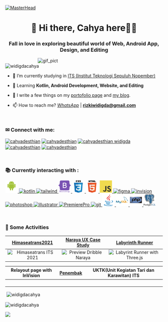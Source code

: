 <!-- ### Hi there 👋 -->

<!--
**widigdacahya/widigdacahya** is a ✨ _special_ ✨ repository because its `README.md` (this file) appears on your GitHub profile.

Here are some ideas to get you started:

- 🔭 I’m currently working on ...
- 🌱 I’m currently learning ...
- 👯 I’m looking to collaborate on ...
- 🤔 I’m looking for help with ...
- 💬 Ask me about ...
- 📫 How to reach me: ...
- 😄 Pronouns: ...
- ⚡ Fun fact: ...
-->

<!-- Head -->
[![MasterHead](https://user-images.githubusercontent.com/62281277/150989222-e67e7cab-14be-4ee7-b6b5-d76b8df24130.jpg)](https://cahyadesthian.com/)
<h1 align="center">👋 Hi there, Cahya here🙋🏻</h1>
<h3 align="center">Fall in love in exploring beautiful world of Web, Android App, Design, and Editing</h3>
<img align="right" alt="gif_pict" width="400" src="https://c.tenor.com/B2G3qZWSHZsAAAAC/kitten-cat.gif">
<!-- Closing Head -->

<p align="left"> <img src="https://komarev.com/ghpvc/?username=widigdacahya&label=Profile%20views&color=0e75b6&style=flat" alt="widigdacahya" /> </p>

<!-- <p align="left"> <a href="https://twitter.com/cahyadesthian" target="blank"><img src="https://img.shields.io/twitter/follow/cahyadesthian?logo=twitter&style=for-the-badge" alt="cahyadesthian" /></a> </p> -->

<!-- Intro -->
- 📘 I’m currently studying in [ITS (Institut Teknologi Sepuluh Nopember)](https://www.its.ac.id/informatika/)

- 🌱 Learning **Kotlin, Android Development, Website, and Editing**

- 📝 I write a few things on my [portofolio page](https://portofolio.cahyadesthian.com/) and [my blog](https://cahyadesthian.com/blog-3/).

- 📫 How to reach me? *[WhatsApp](https://api.whatsapp.com/send?phone=6285746641537&text=Halo.%20Namaku%20...%0AAku%20mau%20...)* | **rizkiwidigda@gmail.com**
<br>
<!-- Closing Intro -->

<!-- Social Me -->
<h3 align="left">✉ Connect with me:</h3>
<p align="left">
<a href="https://linkedin.com/in/cahyadesthian" target="blank"><img align="center" src="https://raw.githubusercontent.com/rahuldkjain/github-profile-readme-generator/master/src/images/icons/Social/linked-in-alt.svg" alt="cahyadesthian" height="30" width="40" /></a>
<a href="https://instagram.com/cahyadesthian" target="blank"><img align="center" src="https://raw.githubusercontent.com/rahuldkjain/github-profile-readme-generator/master/src/images/icons/Social/instagram.svg" alt="cahyadesthian" height="30" width="40" /></a>
<a href="https://www.youtube.com/channel/UC5YUkCPbl2QSxm3vzWO9SYA" target="blank"><img align="center" src="https://raw.githubusercontent.com/rahuldkjain/github-profile-readme-generator/master/src/images/icons/Social/youtube.svg" alt="cahyadesthian widigda" height="30" width="40" /></a>
<a href="https://twitter.com/cahyadesthian" target="blank"><img align="center" src="https://raw.githubusercontent.com/rahuldkjain/github-profile-readme-generator/master/src/images/icons/Social/twitter.svg" alt="cahyadesthian" height="30" width="40" /></a>
<a href="https://id-id.facebook.com/cahyadesthianRW" target="blank"><img align="center" src="https://cdn.cdnlogo.com/logos/f/84/facebook.svg" alt="cahyadesthian" height="30" width="40" /></a>
</p>
<br>
<!-- Closing Social Me -->

<!-- Currently Interacting -->
<h3 align="left">📚 Currently interacting with :</h3>
<p align="left"> 
<a href="https://developer.android.com" target="_blank" rel="noreferrer"> <img src="https://raw.githubusercontent.com/devicons/devicon/master/icons/android/android-original-wordmark.svg" alt="android" width="40" height="40"/> </a>
<a href="https://kotlinlang.org" target="_blank" rel="noreferrer"> <img src="https://www.vectorlogo.zone/logos/kotlinlang/kotlinlang-icon.svg" alt="kotlin" width="40" height="40"/> </a>  
<a href="https://tailwindcss.com/" target="_blank" rel="noreferrer"> <img src="https://www.vectorlogo.zone/logos/tailwindcss/tailwindcss-icon.svg" alt="tailwind" width="40" height="40"/> </a>  
<a href="https://getbootstrap.com" target="_blank" rel="noreferrer"> <img src="https://raw.githubusercontent.com/devicons/devicon/master/icons/bootstrap/bootstrap-plain-wordmark.svg" alt="bootstrap" width="40" height="40"/> </a> 
<a href="https://www.w3schools.com/css/" target="_blank" rel="noreferrer"> <img src="https://raw.githubusercontent.com/devicons/devicon/master/icons/css3/css3-original-wordmark.svg" alt="css3" width="40" height="40"/> </a> 
<a href="https://www.w3.org/html/" target="_blank" rel="noreferrer"> <img src="https://raw.githubusercontent.com/devicons/devicon/master/icons/html5/html5-original-wordmark.svg" alt="html5" width="40" height="40"/> </a>
<a href="https://developer.mozilla.org/en-US/docs/Web/JavaScript" target="_blank" rel="noreferrer"> <img src="https://raw.githubusercontent.com/devicons/devicon/master/icons/javascript/javascript-original.svg" alt="javascript" width="40" height="40"/> </a> 
<a href="https://www.figma.com/" target="_blank" rel="noreferrer"> <img src="https://www.vectorlogo.zone/logos/figma/figma-icon.svg" alt="figma" width="40" height="40"/> </a>
<a href="https://www.invisionapp.com/" target="_blank" rel="noreferrer"> <img src="https://www.vectorlogo.zone/logos/invisionapp/invisionapp-icon.svg" alt="invision" width="40" height="40"/> </a> 
<a href="https://www.photoshop.com/en" target="_blank" rel="noreferrer"> <img src="https://upload.wikimedia.org/wikipedia/commons/thumb/a/af/Adobe_Photoshop_CC_icon.svg/1051px-Adobe_Photoshop_CC_icon.svg.png" alt="photoshop" width="40" height="40"/> </a>
<a href="https://www.adobe.com/in/products/illustrator.html" target="_blank" rel="noreferrer"> <img src="https://www.vectorlogo.zone/logos/adobe_illustrator/adobe_illustrator-icon.svg" alt="illustrator" width="40" height="40"/> </a> 
<a href="https://www.adobe.com/products/premiere.html" target="_blank" rel="noreferrer"> <img src="https://upload.wikimedia.org/wikipedia/commons/4/40/Adobe_Premiere_Pro_CC_icon.svg" alt="PremierePro" width="40" height="40"/> </a> 
<a href="https://git-scm.com/" target="_blank" rel="noreferrer"> <img src="https://www.vectorlogo.zone/logos/git-scm/git-scm-icon.svg" alt="git" width="40" height="40"/> </a> 
<a href="https://www.java.com" target="_blank" rel="noreferrer"> <img src="https://raw.githubusercontent.com/devicons/devicon/master/icons/java/java-original.svg" alt="java" width="40" height="40"/> </a> 
<a href="https://www.mysql.com/" target="_blank" rel="noreferrer"> <img src="https://raw.githubusercontent.com/devicons/devicon/master/icons/mysql/mysql-original-wordmark.svg" alt="mysql" width="40" height="40"/> </a>
<a href="https://www.php.net" target="_blank" rel="noreferrer"> <img src="https://raw.githubusercontent.com/devicons/devicon/master/icons/php/php-original.svg" alt="php" width="40" height="40"/> </a> 
<a href="https://www.postgresql.org" target="_blank" rel="noreferrer"> <img src="https://raw.githubusercontent.com/devicons/devicon/master/icons/postgresql/postgresql-original-wordmark.svg" alt="postgresql" width="40" height="40"/> </a> 
</p>
<br>
<!-- Closing Interacting -->

<h3 align="left">📖 Some Activities</h3>
<!-- <img align="" src="https://github.com/widigdacahya/himaseatrans-2021/blob/main/documentation/himaseatrans2021-previw.gif?raw=true" width="300">
<img align="" src="https://github.com/widigdacahya/FP_GrafikaKomputer/blob/main/documentation/preview-labyrint.gif?raw=true" width="300">
<img align="" src="https://github.com/widigdacahya/uc-b-tailwindcss/blob/main/public/EstateProject/Prototype/documentation/preview-atmariani-estate.gif?raw=true" width="300"> -->

[Himaseatrans2021](https://github.com/widigdacahya/himaseatrans-2021)            |  [Naraya UX Case Study](https://drive.google.com/file/d/1rdMUcBukJMJpWrFVJ7euF6GcjpWsUdDv/view?usp=sharing)  |  [Labyrinth Runner](https://github.com/widigdacahya/FP_GrafikaKomputer)
:-------------------------:|:-------------------------:|:-------------------------:|
![Himaseatrans ITS 2021](https://github.com/widigdacahya/himaseatrans-2021/blob/main/documentation/himaseatrans2021-previw.gif?raw=true)  |  ![Preview Dribble Naraya](https://cdn.dribbble.com/users/5128459/screenshots/18726631/media/2deae157eb60dcc6af3d126378069c95.png?compress=1&resize=840x630&vertical=top)  | ![Labyrint Runner with Three.js](https://github.com/widigdacahya/FP_GrafikaKomputer/blob/main/documentation/preview-labyrint.gif?raw=true)

Relayout page with InVision |  [Penembak](https://github.com/widigdacahya/T-Rex_ucul)  | UKTK(Unit Kegiatan Tari dan Karawitan) ITS
:-------------------------:|:-------------------------:|:-------------------------:|
<a href="https://www.youtube.com/watch?v=ksGOY6YNts4&list=PLkbR7fY8jsYt8gw9bqOOleHv1l13Zw6LV&index=1&t=74s" target="_blank"><img src="https://i.ytimg.com/vi/ksGOY6YNts4/hqdefault.jpg?sqp=-oaymwEbCKgBEF5IVfKriqkDDggBFQAAiEIYAXABwAEG&rs=AOn4CLCPVn5p8kBPoAL9_IDzVINQnuNCcg" alt="" width="180"></a> |  <a href="https://www.youtube.com/watch?v=QJsbJ5qIVL8" target="_blank"><img src="https://i.ytimg.com/vi/QJsbJ5qIVL8/hqdefault.jpg?sqp=-oaymwEbCKgBEF5IVfKriqkDDggBFQAAiEIYAXABwAEG&rs=AOn4CLCO4ShxeNvvWC0reZToXX-0GccP0g" alt="" width="180"></a> |  <a href="https://www.youtube.com/watch?v=zzUcDyY9vKA" target="_blank"><img src="https://i.ytimg.com/vi/zzUcDyY9vKA/hqdefault.jpg?sqp=-oaymwEbCKgBEF5IVfKriqkDDggBFQAAiEIYAXABwAEG&rs=AOn4CLCei1hhAzUwsLuttaIisoSMa5NkKQ" alt="" width="180"></a> 

<p>&nbsp;<img align="center" src="https://github-readme-stats.vercel.app/api?username=widigdacahya&show_icons=true&locale=en" alt="widigdacahya" /></p> 
<p><img align="center" src="https://github-readme-streak-stats.herokuapp.com/?user=widigdacahya&" alt="widigdacahya" /></p>
<p><img height="180em" src="https://github-readme-stats-eight-theta.vercel.app/api/top-langs/?username=widigdacahya&layout=compact&langs_count=4"/>
</a></p>

